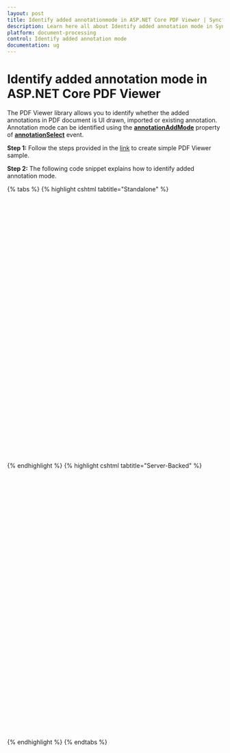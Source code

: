 ```yaml
---
layout: post
title: Identify added annotationmode in ASP.NET Core PDF Viewer | Syncfusion
description: Learn here all about Identify added annotation mode in Syncfusion ASP.NET Core PDF Viewer control of Syncfusion Essential JS 2 and more.
platform: document-processing
control: Identify added annotation mode
documentation: ug
---
```


# Identify added annotation mode in ASP.NET Core PDF Viewer

The PDF Viewer library allows you to identify whether the added annotations in PDF document is UI drawn, imported or existing annotation. Annotation mode can be identified using the [**annotationAddMode**](https://help.syncfusion.com/cr/aspnetcore-js2/syncfusion.ej2.pdfviewer.pdfviewer.html#Syncfusion_EJ2_PdfViewer_PdfViewer_AnnotationAdd) property of [**annotationSelect**](https://help.syncfusion.com/cr/aspnetcore-js2/syncfusion.ej2.pdfviewer.pdfviewer.html#Syncfusion_EJ2_PdfViewer_PdfViewer_AnnotationSelect) event.

**Step 1:** Follow the steps provided in the [link](https://help.syncfusion.com/document-processing/pdf/pdf-viewer/asp-net-core/getting-started) to create simple PDF Viewer sample.

**Step 2:** The following code snippet explains how to identify added annotation mode.

{% tabs %}
{% highlight cshtml tabtitle="Standalone" %}

<div style="width:100%;height:600px">
    <ejs-pdfviewer  id="pdfviewer"
                    style="height:600px"
                    documentPath="https://cdn.syncfusion.com/content/pdf/form-filling-document.pdf"
                    resourceUrl="https://cdn.syncfusion.com/ej2/31.1.17/dist/ej2-pdfviewer-lib"
                    annotationSelect=annotationSelected>
    </ejs-pdfviewer>
</div>

<script>
    function annotationSelected(args) {
        console.log(args.annotationAddMode);
    }
</script>

{% endhighlight %}
{% highlight cshtml tabtitle="Server-Backed" %}

<div style="width:100%;height:600px">
    <ejs-pdfviewer id="pdfviewer"
                   style="height:600px"
                   documentPath="https://cdn.syncfusion.com/content/pdf/form-filling-document.pdf"
                   serviceUrl="/api/PdfViewer"
                   annotationSelect=annotationSelected>
    </ejs-pdfviewer>
</div>

<script>
    function annotationSelected(args) {
        console.log(args.annotationAddMode);
    }
</script>

{% endhighlight %}
{% endtabs %}
